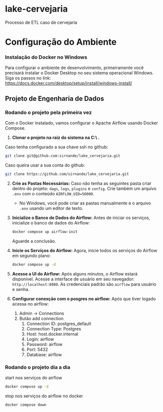 # lake-cervejaria
Processo de ETL caso de cervejaria

# Configuração do Ambiente

### Instalação do Docker no Windows
Para configurar o ambiente de desenvolvimento, primeiramente você precisará instalar o Docker Desktop no seu sistema operacional Windows. Siga os passos no link: https://docs.docker.com/desktop/setup/install/windows-install/


## Projeto de Engenharia de Dados

### Rodando o projeto pela primeira vez

Com o Docker instalado, vamos configurar o Apache Airflow usando Docker Compose.

1.  **Clonar o projeto na raiz do sistema na C:\ .** 

Caso tenha configurado a sua chave ssh no github:

```bash
git clone git@github.com:sirnande/lake_cervejaria.git
```

Caso queira usar a sua conta do github:

```bash
git clone https://github.com/sirnande/lake_cervejaria.git
```
 
2.  **Crie as Pastas Necessárias:** Caso não tenha as seguintes pasta criar dentro do projeto: `dags`, `logs`, `plugins` e `config`. Crie também um arquivo `.env` com o conteúdo `AIRFLOW_UID=50000`.
    * No Windows, você pode criar as pastas manualmente e o arquivo `.env` usando um editor de texto.
3.  **Inicialize o Banco de Dados do Airflow:** Antes de iniciar os serviços, inicialize o banco de dados do Airflow:
    ```bash
    docker compose up airflow-init
    ```
    Aguarde a conclusão.
4.  **Inicie os Serviços do Airflow:** Agora, inicie todos os serviços do Airflow em segundo plano:
    ```bash
    docker compose up -d
    ```
5.  **Acesse a UI do Airflow:** Após alguns minutos, o Airflow estará disponível. Acesse a interface de usuário em seu navegador: `http://localhost:8080`. As credenciais padrão são `airflow` para usuário e senha.

6.  **Configurar conexção com o posgres no airflow:** Após que tiver logado acessa no airflow:

    1. Admin -> Connections
    2. Butão add connection
        1. Connection ID: postgres_default
        2. Connection Type: Postgres
        3. Host: host.docker.internal
        4. Login: airflow
        5. Password: airflow
        6. Port: 5432
        7. Database: airflow

### Rodando o projeto dia a dia

start nos serviços do airflow
```bash
docker compose up -d
```

stop nos serviços do airflow no docker
```bash
docker compose down
```